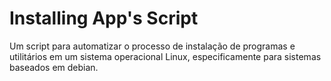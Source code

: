 # Installing App's Script

Um script para automatizar o processo de instalação de programas e utilitários em um sistema operacional Linux, especificamente para sistemas baseados em debian.

